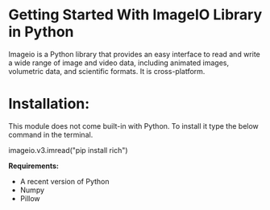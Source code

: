 # Getting Started With ImageIO Library in Python
Imageio is a Python library that provides an easy interface to read and write a wide range of image and video data, including animated images, volumetric data, and scientific formats. It is cross-platform.

# Installation:
This module does not come built-in with Python. To install it type the below command in the terminal.


imageio.v3.imread("pip install rich")

**Requirements:**

- A recent version of Python  
- Numpy  
- Pillow
  

